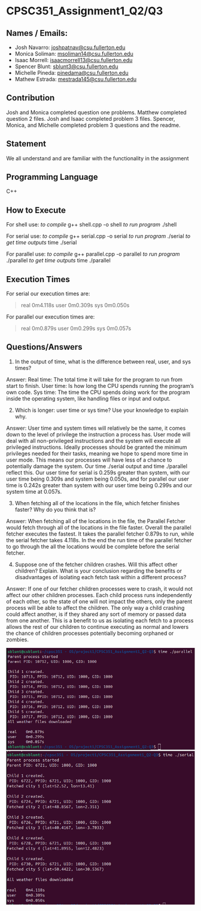 # CPSC351_Assignment1_Q2/Q3


## Names / Emails:
- Josh Navarro: joshpatnav@csu.fullerton.edu
- Monica Soliman: msoliman14@csu.fullerton.edu
- Isaac Morrell: isaacmorrell13@csu.fullerton.edu
- Spencer Blunt: sblunt3@csu.fullerton.edu
- Michelle Pineda: pinedama@csu.fullerton.edu
- Mathew Estrada: mestrada145@csu.fullerton.edu

## Contribution
Josh and Monica completed question one problems. Matthew completed question 2 files. Josh and Isaac completed problem 3 files. Spencer, Monica, and Michelle completed problem 3 questions and the readme.
## Statement
We all understand and are familiar with the functionality in the assignment

## Programming Language
C++

## How to Execute
For shell use:
*to compile*
g++ shell.cpp -o shell
*to run program*
./shell

For serial use: 
*to compile*
g++ serial.cpp -o serial
*to run program*
./serial
*to get time outputs*
time ./serial

For parallel use:
*to compile*
g++ parallel.cpp -o parallel 
*to run program*
./parallel
*to get time outputs*
time ./parallel

## Execution Times
For serial our execution times are:
>real	0m4.118s
>user	0m0.309s
>sys	0m0.050s

For parallel our execution times are:
>real	0m0.879s
>user	0m0.299s
>sys	0m0.057s

## Questions/Answers
1. In the output of time, what is the difference between real, user, and sys times?

Answer: 
Real time: The total time it will take for the program to run from start to finish.
User time: Is how long the CPU spends running the program’s own code.
Sys time: The time the CPU spends doing work for the program inside the operating system, like handling files or input and output.

2. Which is longer: user time or sys time? Use your knowledge to explain why.

Answer:
User time and system times will relatively be the same, it comes down to the level of privilege the instruction a process has. User mode will deal with all non-privileged instructions and the system will execute all privileged instructions. Ideally processes should be granted the minimum privileges needed for their tasks, meaning we hope to spend more time in user mode. This means our processes will have less of a chance to potentially damage the system. Our time ./serial output and time ./parallel reflect this. Our user time for serial is 0.259s greater than system, with our user time being 0.309s and system being 0.050s, and for parallel our user time is 0.242s greater than system with our user time being 0.299s and our system time at 0.057s.

3. When fetching all of the locations in the file, which fetcher finishes faster? Why do you think
that is?

Answer: When fetching all of the locations in the file, the Parallel Fetcher would fetch through all of the locations in the file faster. Overall the parallel fetcher executes the fastest. It takes the parallel fetcher 0.879s to run, while the serial fetcher takes 4.118s. In the end the run time of the parallel fetcher to go through the all the locations would be complete before the serial fetcher.

4. Suppose one of the fetcher children crashes. Will this affect other children? Explain. What
is your conclusion regarding the benefits or disadvantages of isolating each fetch task within
a different process?

Answer:
If one of our fetcher children processes were to crash, it would not affect our other children processes. Each child process runs independently of each other, so the state of one will not impact the others, only the parent process will be able to affect the children. The only way a child crashing could affect another, is if they shared any sort of memory or passed data from one another. This is a benefit to us as isolating each fetch to a process allows the rest of our children to continue executing as normal and lowers the chance of children processes potentially becoming orphaned or zombies.

![Our time and output for parallel](paralleloutput.png)
![Our time and output for serial](serialoutput.png)
